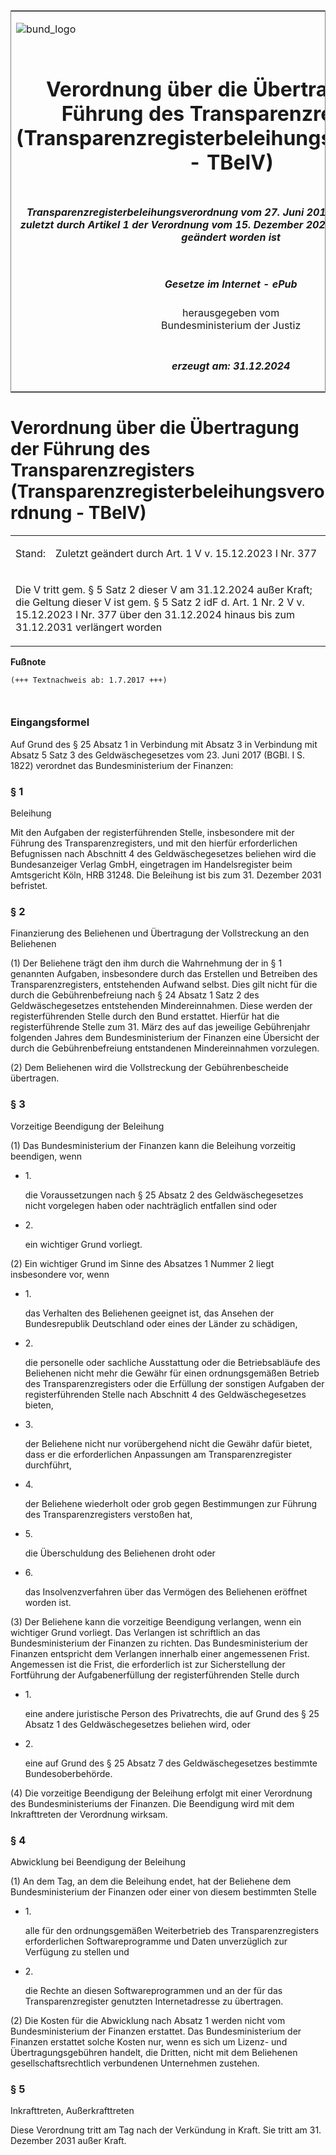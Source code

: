 <span id="DECKBLATT.html"></span>

<table border="0" frame="border" width="100%">

<tr valign="top">

<td align="left">

![bund\_logo](BfJ_2021_Web_de_de.gif)

</td>

<td align="right">

 

</td>

</tr>

<tr align="center" valign="middle">

<td colspan="2">

# Verordnung über die Übertragung der Führung des Transparenzregisters (Transparenzregisterbeleihungsverordnung - TBelV)

</td>

</tr>

<tr align="center" valign="middle">

<td colspan="2">

##### Transparenzregisterbeleihungsverordnung vom 27. Juni 2017 (BGBl. I S. 1938), die zuletzt durch Artikel 1 der Verordnung vom 15. Dezember 2023 (BGBl. 2023 I Nr. 377) geändert worden ist

</td>

</tr>

<tr align="center" valign="middle">

<td colspan="2">

  
  

##### Gesetze im Internet - ePub  
  
herausgegeben vom  
Bundesministerium der Justiz

</td>

</tr>

<tr align="center" valign="bottom">

<td colspan="2">

  
  

##### erzeugt am: 31.12.2024

</td>

</tr>

</table>

<span id="BJNR193800017.html"></span>

# Verordnung über die Übertragung der Führung des Transparenzregisters (Transparenzregisterbeleihungsverordnung - TBelV)

<div>

<div class="jnhtml">

<table width="100%">

<colgroup>

<col width="10%">

</col>

<col width="90%">

</col>

</colgroup>

<tr>

<td>

Stand:

</div>

</div>

</td>

<td>

Zuletzt geändert durch Art. 1 V v. 15.12.2023 I Nr. 377

</td>

</tr>

<tr>

<td class="StandkommentarAufh" colspan="2">

Die V tritt gem. § 5 Satz 2 dieser V am 31.12.2024 außer Kraft; die
Geltung dieser V ist gem. § 5 Satz 2 idF d. Art. 1 Nr. 2 V v. 15.12.2023
I Nr. 377 über den 31.12.2024 hinaus bis zum 31.12.2031 verlängert
worden

</td>

</tr>

</table>

</div>

</div>

<div>

  
**Fußnote**

<div class="jnhtml">

<div>

<div class="jurAbsatz">

  

``` 
(+++ Textnachweis ab: 1.7.2017 +++)

 
```

</div>

</div>

</div>

</div>

<span id="BJNR193800017BJNE000101128.html"></span>

### Eingangsformel  

<div>

<div class="jnhtml">

<div>

<div class="jurAbsatz">

Auf Grund des § 25 Absatz 1 in Verbindung mit Absatz 3 in Verbindung mit
Absatz 5 Satz 3 des Geldwäschegesetzes vom 23. Juni 2017 (BGBl. I S.
1822) verordnet das Bundesministerium der Finanzen:

</div>

</div>

</div>

</div>

<span id="BJNR193800017BJNE000201128.html"></span>

### § 1  
Beleihung

<div>

<div class="jnhtml">

<div>

<div class="jurAbsatz">

Mit den Aufgaben der registerführenden Stelle, insbesondere mit der
Führung des Transparenzregisters, und mit den hierfür erforderlichen
Befugnissen nach Abschnitt 4 des Geldwäschegesetzes beliehen wird die
Bundesanzeiger Verlag GmbH, eingetragen im Handelsregister beim
Amtsgericht Köln, HRB 31248. Die Beleihung ist bis zum 31. Dezember 2031
befristet.

</div>

</div>

</div>

</div>

<span id="BJNR193800017BJNE000302128.html"></span>

### § 2  
Finanzierung des Beliehenen und Übertragung der Vollstreckung an den Beliehenen

<div>

<div class="jnhtml">

<div>

<div class="jurAbsatz">

(1) Der Beliehene trägt den ihm durch die Wahrnehmung der in § 1
genannten Aufgaben, insbesondere durch das Erstellen und Betreiben des
Transparenzregisters, entstehenden Aufwand selbst. Dies gilt nicht für
die durch die Gebührenbefreiung nach § 24 Absatz 1 Satz 2 des
Geldwäschegesetzes entstehenden Mindereinnahmen. Diese werden der
registerführenden Stelle durch den Bund erstattet. Hierfür hat die
registerführende Stelle zum 31. März des auf das jeweilige Gebührenjahr
folgenden Jahres dem Bundesministerium der Finanzen eine Übersicht der
durch die Gebührenbefreiung entstandenen Mindereinnahmen vorzulegen.

</div>

<div class="jurAbsatz">

(2) Dem Beliehenen wird die Vollstreckung der Gebührenbescheide
übertragen.

</div>

</div>

</div>

</div>

<span id="BJNR193800017BJNE000401128.html"></span>

### § 3  
Vorzeitige Beendigung der Beleihung

<div>

<div class="jnhtml">

<div>

<div class="jurAbsatz">

(1) Das Bundesministerium der Finanzen kann die Beleihung vorzeitig
beendigen, wenn

  - 1\.
    
    <div>
    
    die Voraussetzungen nach § 25 Absatz 2 des Geldwäschegesetzes nicht
    vorgelegen haben oder nachträglich entfallen sind oder
    
    </div>

  - 2\.
    
    <div>
    
    ein wichtiger Grund vorliegt.
    
    </div>

</div>

<div class="jurAbsatz">

(2) Ein wichtiger Grund im Sinne des Absatzes 1 Nummer 2 liegt
insbesondere vor, wenn

  - 1\.
    
    <div>
    
    das Verhalten des Beliehenen geeignet ist, das Ansehen der
    Bundesrepublik Deutschland oder eines der Länder zu schädigen,
    
    </div>

  - 2\.
    
    <div>
    
    die personelle oder sachliche Ausstattung oder die Betriebsabläufe
    des Beliehenen nicht mehr die Gewähr für einen ordnungsgemäßen
    Betrieb des Transparenzregisters oder die Erfüllung der sonstigen
    Aufgaben der registerführenden Stelle nach Abschnitt 4 des
    Geldwäschegesetzes bieten,
    
    </div>

  - 3\.
    
    <div>
    
    der Beliehene nicht nur vorübergehend nicht die Gewähr dafür bietet,
    dass er die erforderlichen Anpassungen am Transparenzregister
    durchführt,
    
    </div>

  - 4\.
    
    <div>
    
    der Beliehene wiederholt oder grob gegen Bestimmungen zur Führung
    des Transparenzregisters verstoßen hat,
    
    </div>

  - 5\.
    
    <div>
    
    die Überschuldung des Beliehenen droht oder
    
    </div>

  - 6\.
    
    <div>
    
    das Insolvenzverfahren über das Vermögen des Beliehenen eröffnet
    worden ist.
    
    </div>

</div>

<div class="jurAbsatz">

(3) Der Beliehene kann die vorzeitige Beendigung verlangen, wenn ein
wichtiger Grund vorliegt. Das Verlangen ist schriftlich an das
Bundesministerium der Finanzen zu richten. Das Bundesministerium der
Finanzen entspricht dem Verlangen innerhalb einer angemessenen Frist.
Angemessen ist die Frist, die erforderlich ist zur Sicherstellung der
Fortführung der Aufgabenerfüllung der registerführenden Stelle durch

  - 1\.
    
    <div>
    
    eine andere juristische Person des Privatrechts, die auf Grund des §
    25 Absatz 1 des Geldwäschegesetzes beliehen wird, oder
    
    </div>

  - 2\.
    
    <div>
    
    eine auf Grund des § 25 Absatz 7 des Geldwäschegesetzes bestimmte
    Bundesoberbehörde.
    
    </div>

</div>

<div class="jurAbsatz">

(4) Die vorzeitige Beendigung der Beleihung erfolgt mit einer Verordnung
des Bundesministeriums der Finanzen. Die Beendigung wird mit dem
Inkrafttreten der Verordnung wirksam.

</div>

</div>

</div>

</div>

<span id="BJNR193800017BJNE000501128.html"></span>

### § 4  
Abwicklung bei Beendigung der Beleihung

<div>

<div class="jnhtml">

<div>

<div class="jurAbsatz">

(1) An dem Tag, an dem die Beleihung endet, hat der Beliehene dem
Bundesministerium der Finanzen oder einer von diesem bestimmten Stelle

  - 1\.
    
    <div>
    
    alle für den ordnungsgemäßen Weiterbetrieb des Transparenzregisters
    erforderlichen Softwareprogramme und Daten unverzüglich zur
    Verfügung zu stellen und
    
    </div>

  - 2\.
    
    <div>
    
    die Rechte an diesen Softwareprogrammen und an der für das
    Transparenzregister genutzten Internetadresse zu übertragen.
    
    </div>

</div>

<div class="jurAbsatz">

(2) Die Kosten für die Abwicklung nach Absatz 1 werden nicht vom
Bundesministerium der Finanzen erstattet. Das Bundesministerium der
Finanzen erstattet solche Kosten nur, wenn es sich um Lizenz- und
Übertragungsgebühren handelt, die Dritten, nicht mit dem Beliehenen
gesellschaftsrechtlich verbundenen Unternehmen zustehen.

</div>

</div>

</div>

</div>

<span id="BJNR193800017BJNE000601128.html"></span>

### § 5  
Inkrafttreten, Außerkrafttreten

<div>

<div class="jnhtml">

<div>

<div class="jurAbsatz">

Diese Verordnung tritt am Tag nach der Verkündung in Kraft. Sie tritt am
31. Dezember 2031 außer Kraft.

</div>

</div>

</div>

</div>
